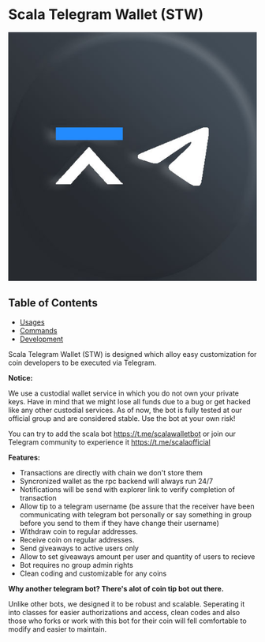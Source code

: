 # Scala Telegram Wallet (STW)

![stw logo](./doc/logo.jpg)

## Table of Contents
* [Usages](doc/usages.md)
* [Commands](doc/commands.md)
* [Development](doc/development.md)


Scala Telegram Wallet (STW) is designed which alloy easy customization for coin developers to be executed via Telegram.

**Notice:**

We use a custodial wallet service in which you do not own your private keys. Have in mind that we might lose all funds due to a bug or get hacked like any other custodial services. As of now, the bot is fully tested at our official group and are considered stable. Use the bot at your own risk!


You can try to add the scala bot https://t.me/scalawalletbot or join our Telegram community to experience it https://t.me/scalaofficial


**Features:**

* Transactions are directly with chain we don't store them
* Syncronized wallet as the rpc backend will always run 24/7
* Notifications will be send with explorer link to verify completion of transaction
* Allow tip to a telegram username (be assure that the receiver have been communicating with telegram bot personally or say something in group before you send to them if they have change their username)
* Withdraw coin to regular addresses.
* Receive coin on regular addresses.
* Send giveaways to active users only
* Allow to set giveaways amount per user and quantity of users to recieve
* Bot requires no group admin rights
* Clean coding and customizable for any coins


**Why another telegram bot? There's alot of coin tip bot out there.**

Unlike other bots, we designed it to be robust and scalable. Seperating it into classes for easier authorizations and access, clean codes and also those who forks or work with this bot for their coin will fell comfortable to modify and easier to maintain.

